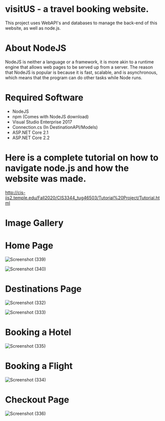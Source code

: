 # visitUS - a travel booking website.

This project uses WebAPI's and databases to manage the back-end of this website, as well as node.js.


# About NodeJS
NodeJS is neither a language or a framework, it is more akin to a runtime engine that allows web pages to be served up from a server. The reason that NodeJS is popular is because it is fast, scalable, and is asynchronous, which means that the program can do other tasks while Node runs.

# Required Software
* NodeJS
* npm (Comes with NodeJS download)
* Visual Studio Enterprise 2017
* Connection.cs (In DestinationAPI/Models)
* ASP.NET Core 2.1
* ASP.NET Core 2.2


# Here is a complete tutorial on how to navigate node.js and how the website was made.
http://cis-iis2.temple.edu/Fall2020/CIS3344_tug46503/Tutorial%20Project/Tutorial.html

# Image Gallery

# Home Page
![Screenshot (339)](https://user-images.githubusercontent.com/36249471/101050812-c5f9b980-3552-11eb-9380-8ae34f099440.png)

![Screenshot (340)](https://user-images.githubusercontent.com/36249471/101050907-e590e200-3552-11eb-8712-30a38bc1bee3.png)

# Destinations Page
![Screenshot (332)](https://user-images.githubusercontent.com/36249471/101050943-ef1a4a00-3552-11eb-9bc4-c3db8435713c.png)


![Screenshot (333)](https://user-images.githubusercontent.com/36249471/101051023-048f7400-3553-11eb-853f-40e3663d0b4a.png)

# Booking a Hotel
![Screenshot (335)](https://user-images.githubusercontent.com/36249471/101051095-17a24400-3553-11eb-9dab-728ff6aa6615.png)
# Booking a Flight
![Screenshot (334)](https://user-images.githubusercontent.com/36249471/101051306-50dab400-3553-11eb-9b3f-f6c62ae2c4e2.png)
# Checkout Page
![Screenshot (336)](https://user-images.githubusercontent.com/36249471/101051169-2c7ed780-3553-11eb-996a-fc811d5dd9e0.png)
